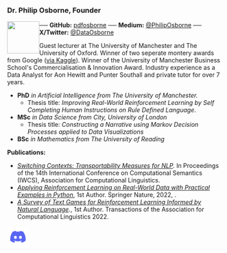 ### Dr. Philip Osborne, Founder

<a href="https://elsci.orghttps://github.com/pdfosborne"><img src="https://media.licdn.com/dms/image/v2/C4E03AQEWWdN7O4qftw/profile-displayphoto-shrink_200_200/profile-displayphoto-shrink_200_200/0/1516886593444?e=2147483647&v=beta&t=iT29JufSz_p2Q8YVjRsS_pa2AZGYJb2ucFV8IA2dZGY" align="left" height="75" width="75" ></a>


── **GitHub:** [pdfosborne](https://github.com/pdfosborne) 
── **Medium:** [@PhilipOsborne](https://medium.com/@PhilipOsborne) 
── **X/Twitter:** [@DataOsborne](https://x.com/DataOsborne)


Guest lecturer at The University of Manchester and The University of Oxford. Winner of two seperate montery awards from Google ([via Kaggle](https://www.kaggle.com/osbornep)). Winner of the University of Manchester Business School's Commercialisation & Innovation Award. Industry experience as a Data Analyst for Aon Hewitt and Punter Southall and private tutor for over 7 years.

- **PhD** *in Artificial Intelligence from The University of Manchester.* 
	- Thesis title: *Improving Real-World Reinforcement Learning by Self Completing Human Instructions on Rule Defined Language*. 
- **MSc** *in Data Science from City, University of London*
	- Thesis title: *Constructing a Narrative using Markov Decision Processes applied to Data Visualizations*
- **BSc** *in Mathematics from The University of Reading*

**Publications:**
- *[Switching Contexts: Transportability Measures for NLP](https://aclanthology.org/2021.iwcs-1.1/).* In Proceedings of the 14th International Conference on Computational Semantics (IWCS), Association for Computational Linguistics.
- *[Applying Reinforcement Learning on Real-World Data with Practical Examples in Python](https://link.springer.com/book/10.1007/978-3-031-79167-3)*, 1st Author. Springer Nature, 2022, .
- *[A Survey of Text Games for Reinforcement Learning Informed by Natural Language](https://direct.mit.edu/tacl/article/doi/10.1162/tacl_a_00495/112801/A-Survey-of-Text-Games-for-Reinforcement-Learning).*, 1st Author. Transactions of the Association for Computational Linguistics 2022.


<div id="sticky-button">
  <a href="https://discord.gg/GgaqcrYCxt"><img src="https://raw.githubusercontent.com/pdfosborne/elsciRL-Wiki/af9f00c8f2150e215deaed078d3ce5793f607705/Resources/images/discord_icon.svg" width="50"></a>
  </div>